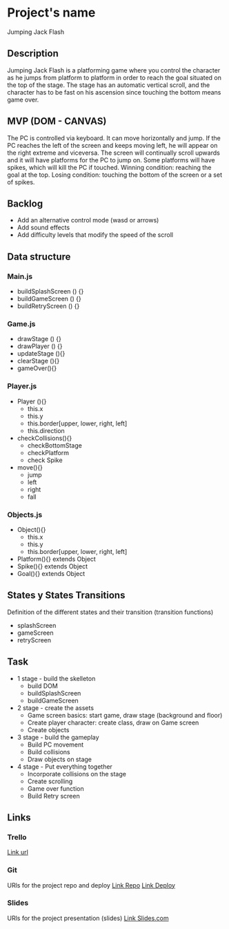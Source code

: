 # Project's name
Jumping Jack Flash

## Description
Jumping Jack Flash is a platforming game where you control the character as he jumps from platform to platform in order to reach the goal situated on the top of the stage. The stage has an automatic vertical scroll, and the character has to be fast on his ascension since touching the bottom means game over.

## MVP (DOM - CANVAS)
The PC is controlled via keyboard. It can move horizontally and jump.
If the PC reaches the left of the screen and keeps moving left, he will appear on the right extreme and viceversa.
The screen will continually scroll upwards and it will have platforms for the PC to jump on.
Some platforms will have spikes, which will kill the PC if touched.
Winning condition: reaching the goal at the top. Losing condition: touching the bottom of the screen or a set of spikes.


## Backlog
- Add an alternative control mode (wasd or arrows)
- Add sound effects
- Add difficulty levels that modify the speed of the scroll


## Data structure

### Main.js

- buildSplashScreen () {}
- buildGameScreen () {}
- buildRetryScreen () {}

### Game.js

- drawStage () {}
- drawPlayer () {}
- updateStage (){}
- clearStage (){}
- gameOver(){}

### Player.js

- Player (){}
  - this.x
  - this.y
  - this.border[upper, lower, right, left]
  - this.direction
- checkCollisions(){}
  - checkBottomStage
  - checkPlatform
  - check Spike
- move(){}
  - jump
  - left
  - right
  - fall

### Objects.js

- Object(){}
  - this.x
  - this.y
  - this.border[upper, lower, right, left]
- Platform(){} extends Object
- Spike(){} extends Object
- Goal(){} extends Object



## States y States Transitions
Definition of the different states and their transition (transition functions)

- splashScreen
- gameScreen
- retryScreen


## Task

- 1 stage - build the skelleton
  - build DOM
  - buildSplashScreen
  - buildGameScreen
- 2 stage - create the assets
  - Game screen basics: start game, draw stage (background and floor)
  - Create player character: create class, draw on Game screen
  - Create objects
- 3 stage - build the gameplay
   - Build PC movement
   - Build collisions
   - Draw objects on stage
 - 4 stage - Put everything together
   - Incorporate collisions on the stage
   - Create scrolling
   - Game over function
   - Build Retry screen


## Links


### Trello
[Link url](https://trello.com)


### Git
URls for the project repo and deploy
[Link Repo](http://github.com)
[Link Deploy](http://github.com)


### Slides
URls for the project presentation (slides)
[Link Slides.com](http://slides.com)

